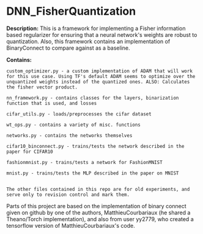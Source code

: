 # DNN_FisherQuantization
**Description:**
This is a framework for implementing a Fisher information based regularizer for ensuring that a neural network's weights are robust to quantization. Also, this framework contains an implementation of BinaryConnect to compare against as a baseline.

**Contains:**

    custom_optimizer.py - a custom implementation of ADAM that will work for this use case. Using TF's default ADAM seems to optimize over the unquantized weights instead of the quantized ones. ALSO: Calculates the fisher vector product.

    nn_framework.py - contains classes for the layers, binarization function that is used, and losses

    cifar_utils.py - loads/preprocesses the cifar dataset

    wt_ops.py - contains a variety of misc. functions
    
    networks.py - contains the networks themselves
    
    cifar10_binconnect.py - trains/tests the network described in the paper for CIFAR10
    
    fashionmnist.py - trains/tests a network for FashionMNIST
    
    mnist.py - trains/tests the MLP described in the paper on MNIST
    
    
    The other files contained in this repo are for old experiments, and serve only to revision control and mark them. 


Parts of this project are based on the implementation of binary connect given on github by one of the authors, MatthieuCourbariaux (he shared a Theano/Torch implementation), and also from user yy2779, who created a tensorflow version of MatthieuCourbariaux's code.
